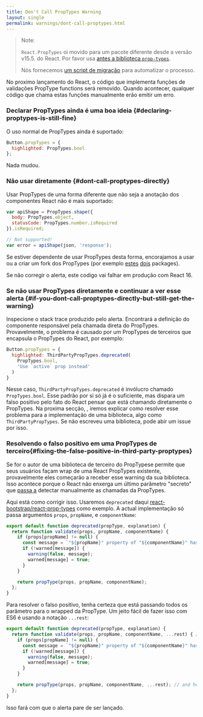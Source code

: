 ```yaml
---
title: Don't Call PropTypes Warning
layout: single
permalink: warnings/dont-call-proptypes.html
---
```


> Note:
>
> `React.PropTypes` oi movido para um pacote diferente desde a versão v15.5. do React. Por favor usa [antes a biblioteca `prop-types`](https://www.npmjs.com/package/prop-types).
>
>Nós fornecemos [um script de migração](/blog/2017/04/07/react-v15.5.0.html#migrating-from-react.proptypes) para automatizar o processo.

No proximo lançamento do React, o código que implementa funções de validações PropType  functions será removido. Quando acontecer, qualquer código que chama estas funções manualmente erão emitir um erro.

### Declarar PropTypes ainda é uma boa ideia {#declaring-proptypes-is-still-fine}

O uso normal de PropTypes ainda é suportado:

```javascript
Button.propTypes = {
  highlighted: PropTypes.bool
};
```

Nada mudou.

### Não usar diretamente {#dont-call-proptypes-directly}

Usar PropTypes de uma forma diferente que não seja a anotação dos componentes React não é mais suportado:

```javascript
var apiShape = PropTypes.shape({
  body: PropTypes.object,
  statusCode: PropTypes.number.isRequired
}).isRequired;

// Not supported!
var error = apiShape(json, 'response');
```

Se estiver dependente de usar PropTypes desta forma, encorajamos a usar ou a criar um fork dos PropTypes (por exemplo [estes](https://github.com/aackerman/PropTypes) [dois](https://github.com/developit/proptypes) packages).

Se não corregir o alerta, este codigo vai falhar em produção com React 16.

### Se não usar PropTypes diretamente e continuar a ver esse alerta {#if-you-dont-call-proptypes-directly-but-still-get-the-warning}

Inspecione o stack trace produzido pelo alerta. Encontrará a definição do componente responsável pela chamada direta do PropTypes. Provavelmente, o problema é causado por um PropTypes de terceiros que encapsula o PropTypes do React, por exemplo:

```js
Button.propTypes = {
  highlighted: ThirdPartyPropTypes.deprecated(
    PropTypes.bool,
    'Use `active` prop instead'
  )
}
```

Nesse caso, `ThirdPartyPropTypes.deprecated` é invólucro chamado `PropTypes.bool`. Esse padrão por si só já é o suficiente, mas dispara um falso positivo pelo fato do React pensar que está chamando diretamente o PropTypes. Na proxima secção, , iremos explicar como resolver esse problema para a implementação de uma biblioteca, algo como `ThirdPartyPropTypes`. Se não escreveu uma biblioteca, pode abir um issue por isso.

### Resolvendo o falso positivo em uma PropTypes de terceiro{#fixing-the-false-positive-in-third-party-proptypes}

Se for o autor de uma biblioteca de terceiro do PropTypese permite que seus usuários façam wrap de uma React PropTypes existente, provavelmente eles começarão a receber esse warning da sua biblioteca. Isso acontece porque o React não enxerga um último parâmetro "secreto" que [passa a](https://github.com/facebook/react/pull/7132) detectar manualmente as chamadas da PropTypes.

Aqui está como corrigir isso. Usaremos `deprecated` daqui [react-bootstrap/react-prop-types](https://github.com/react-bootstrap/react-prop-types/blob/0d1cd3a49a93e513325e3258b28a82ce7d38e690/src/deprecated.js) como exemplo. A actual implementação só passa argumentos `props`, `propName`, e `componentName`:

```javascript
export default function deprecated(propType, explanation) {
  return function validate(props, propName, componentName) {
    if (props[propName] != null) {
      const message = `"${propName}" property of "${componentName}" has been deprecated.\n${explanation}`;
      if (!warned[message]) {
        warning(false, message);
        warned[message] = true;
      }
    }

    return propType(props, propName, componentName);
  };
}
```

Para resolver o falso positivo, tenha certeza que está passando todos os parâmetro para o wrapped da PropType. Um jeito fácil de fazer isso com ES6 é usando a notação `...rest`:

```javascript
export default function deprecated(propType, explanation) {
  return function validate(props, propName, componentName, ...rest) { // Note ...rest here
    if (props[propName] != null) {
      const message = `"${propName}" property of "${componentName}" has been deprecated.\n${explanation}`;
      if (!warned[message]) {
        warning(false, message);
        warned[message] = true;
      }
    }

    return propType(props, propName, componentName, ...rest); // and here
  };
}
```

Isso fará com que o alerta pare de ser lançado.
